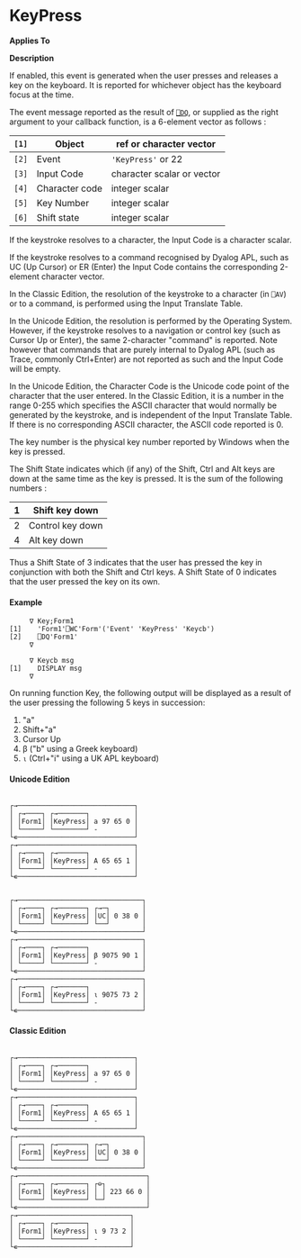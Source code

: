 




<h1 class="heading"><span class="name">KeyPress</span></h1>

**Applies To**


**Description**


If enabled, this event is generated when the user presses and releases a key
on the keyboard. It is reported for whichever object has the keyboard focus at
the time.




The event message reported as the result of [`⎕DQ`](../../Language/System%20Functions/dq.htm),
or supplied as the right argument to your callback function, is a 6-element
vector as follows :


| `[1]` | Object | ref or character vector |
| --- | --- | ---  |
| `[2]` | Event | `'KeyPress'` or 22 |
| `[3]` | Input Code | character scalar or vector |
| `[4]` | Character code | integer scalar |
| `[5]` | Key Number | integer scalar |
| `[6]` | Shift state | integer scalar |



If the keystroke resolves to a character, the Input Code is a character
scalar.


If the keystroke resolves to a command recognised by Dyalog APL, such as UC
(Up Cursor) or ER (Enter) the Input Code contains the corresponding 2-element
character vector.


In the Classic Edition, the resolution of the keystroke to a character (in `⎕AV`)
or to a command, is performed using the Input Translate Table.


In the Unicode Edition, the resolution is performed by the Operating System.
However, if the keystroke resolves to a navigation or control key (such as
Cursor Up or Enter), the same 2-character "command" is reported. Note
however that commands that are purely internal to Dyalog APL (such as Trace,
commonly Ctrl+Enter) are not reported as such and the Input Code will be empty.


In the Unicode Edition, the Character Code is the Unicode code point of the
character that the user entered. In the Classic Edition, it is a number in the
range 0-255 which specifies the ASCII character that would normally be generated
by the keystroke, and is independent of the Input Translate Table. If there is
no corresponding ASCII character, the ASCII code reported is 0.


The key number is the physical key number reported by Windows when the key is
pressed.



The Shift State indicates which (if any) of the Shift, Ctrl and Alt keys are
down at the same time as the key is pressed. It is the sum of the following
numbers :


| 1 | Shift key down |
| --- | ---  |
| 2 | Control key down |
| 4 | Alt key down |



Thus a Shift State of 3 indicates that the user has pressed the key in
conjunction with both the Shift and Ctrl keys. A Shift State of 0 indicates that
the user pressed the key on its own.

#### Example
```apl
     ∇ Key;Form1
[1]    'Form1'⎕WC'Form'('Event' 'KeyPress' 'Keycb')
[2]    ⎕DQ'Form1'
     ∇

     ∇ Keycb msg
[1]    DISPLAY msg
     ∇
```



On running function Key, the following output will be displayed as a result
of the user pressing the following 5 keys in succession:

1. "a"
2. Shift+"a"
3. Cursor Up
4. β ("b" using a Greek keyboard)
5. `⍳` (Ctrl+"i" using a UK APL
    keyboard)

#### Unicode Edition
```apl

┌→─────────────────────────────┐
│ ┌→────┐ ┌→───────┐           │
│ │Form1│ │KeyPress│ a 97 65 0 │
│ └─────┘ └────────┘ -         │
└∊─────────────────────────────┘
┌→─────────────────────────────┐
│ ┌→────┐ ┌→───────┐           │
│ │Form1│ │KeyPress│ A 65 65 1 │
│ └─────┘ └────────┘ -         │
└∊─────────────────────────────┘

```
```apl

┌→───────────────────────────────┐
│ ┌→────┐ ┌→───────┐ ┌→─┐        │
│ │Form1│ │KeyPress│ │UC│ 0 38 0 │
│ └─────┘ └────────┘ └──┘        │
└∊───────────────────────────────┘
┌→───────────────────────────────┐
│ ┌→────┐ ┌→───────┐             │
│ │Form1│ │KeyPress│ β 9075 90 1 │
│ └─────┘ └────────┘ -           │
└∊───────────────────────────────┘
┌→───────────────────────────────┐
│ ┌→────┐ ┌→───────┐             │
│ │Form1│ │KeyPress│ ⍳ 9075 73 2 │
│ └─────┘ └────────┘ -           │
└∊───────────────────────────────┘

```

#### Classic Edition
```apl

┌→─────────────────────────────┐
│ ┌→────┐ ┌→───────┐           │
│ │Form1│ │KeyPress│ a 97 65 0 │
│ └─────┘ └────────┘ -         │
└∊─────────────────────────────┘
┌→─────────────────────────────┐
│ ┌→────┐ ┌→───────┐           │
│ │Form1│ │KeyPress│ A 65 65 1 │
│ └─────┘ └────────┘ -         │
└∊─────────────────────────────┘
┌→───────────────────────────────┐
│ ┌→────┐ ┌→───────┐ ┌→─┐        │
│ │Form1│ │KeyPress│ │UC│ 0 38 0 │
│ └─────┘ └────────┘ └──┘        │
└∊───────────────────────────────┘
┌→────────────────────────────────┐
│ ┌→────┐ ┌→───────┐ ┌⊖┐          │
│ │Form1│ │KeyPress│ │ │ 223 66 0 │
│ └─────┘ └────────┘ └─┘          │
└∊────────────────────────────────┘
┌→────────────────────────────┐
│ ┌→────┐ ┌→───────┐          │
│ │Form1│ │KeyPress│ ⍳ 9 73 2 │
│ └─────┘ └────────┘ -        │
└∊────────────────────────────┘

```


